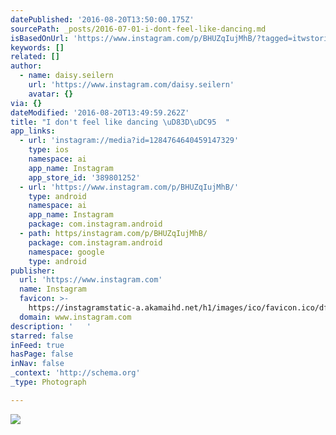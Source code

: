 ```yaml
---
datePublished: '2016-08-20T13:50:00.175Z'
sourcePath: _posts/2016-07-01-i-dont-feel-like-dancing.md
isBasedOnUrl: 'https://www.instagram.com/p/BHUZqIujMhB/?tagged=itwstories'
keywords: []
related: []
author:
  - name: daisy.seilern
    url: 'https://www.instagram.com/daisy.seilern'
    avatar: {}
via: {}
dateModified: '2016-08-20T13:49:59.262Z'
title: "I don't feel like dancing \uD83D\uDC95  "
app_links:
  - url: 'instagram://media?id=1284764640459147329'
    type: ios
    namespace: ai
    app_name: Instagram
    app_store_id: '389801252'
  - url: 'https://www.instagram.com/p/BHUZqIujMhB/'
    type: android
    namespace: ai
    app_name: Instagram
    package: com.instagram.android
  - path: https/instagram.com/p/BHUZqIujMhB/
    package: com.instagram.android
    namespace: google
    type: android
publisher:
  url: 'https://www.instagram.com'
  name: Instagram
  favicon: >-
    https://instagramstatic-a.akamaihd.net/h1/images/ico/favicon.ico/dfa85bb1fd63.ico
  domain: www.instagram.com
description: '   '
starred: false
inFeed: true
hasPage: false
inNav: false
_context: 'http://schema.org'
_type: Photograph

---
```

![   ](https://imgflo.herokuapp.com/graph/vahj1ThiexotieMo/66c2d237e78806b233aaafc1c42f037a/croprotate.jpg?cropheight=449&cropwidth=640&degrees=0&input=https%3A%2F%2Fscontent.cdninstagram.com%2Ft51.2885-15%2Fs640x640%2Fsh0.08%2Fe35%2F13473327_1202085093177776_794092388_n.jpg%3Fig_cache_key%3DMTI4NDc2NDY0MDQ1OTE0NzMyOQ%253D%253D.2&x=0&y=96)